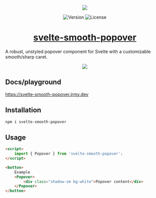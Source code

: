 <p align="center">
	<img src="docs/svelte-popover.svg">
</p>

<p align="center">
  <img src="https://img.shields.io/github/package-json/v/AskingQuestions/svelte-smooth-popover" alt="Version">
  <img src="https://img.shields.io/github/license/AskingQuestions/svelte-smooth-popover" alt="License">
</p>

<h1 align="center" ><a  href="https://svelte-smooth-popover.jrmy.dev/">svelte-smooth-popover</a></h1>

A robust, unstyled popover component for Svelte with a customizable smooth/sharp caret.

<p align="center">
<img src="https://i.imgur.com/jxpdbmG.png">
</p>

## Docs/playground

https://svelte-smooth-popover.jrmy.dev

## Installation

```bash
npm i svelte-smooth-popover
```

## Usage

```html
<script>
	import { Popover } from 'svelte-smooth-popover';
</script>

<button>
	Example
	<Popover>
		<div class="shadow-sm bg-white">Popover content</div>
	</Popover>
</button>
```
